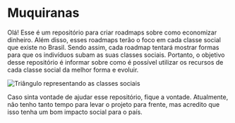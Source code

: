 # Muquiranas

Olá! Esse é um repositório para criar roadmaps sobre como economizar dinheiro. Além disso, esses roadmaps terão o foco em cada classe social que existe no Brasil. Sendo assim, cada roadmap tentará mostrar formas para que os indivíduos subam as suas classes sociais. Portanto, o objetivo desse repositório é informar sobre como é possível utilizar os recursos de cada classe social da melhor forma e evoluir.

![Triângulo representando as classes sociais](https://i.gifer.com/5r.gif)

Caso sinta vontade de ajudar esse repositório, fique a vontade. Atualmente, não tenho tanto tempo para levar o projeto para frente, mas acredito que isso tenha um bom impacto social para o país.